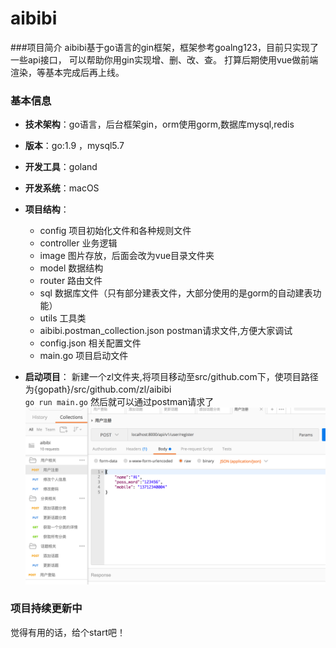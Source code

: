 aibibi
======

###项目简介
aibibi基于go语言的gin框架，框架参考goalng123，目前只实现了一些api接口，
可以帮助你用gin实现增、删、改、查。
打算后期使用vue做前端渲染，等基本完成后再上线。

### 基本信息  
- **技术架构**：go语言，后台框架gin，orm使用gorm,数据库mysql,redis 
- **版本**：go:1.9 ，mysql5.7
- **开发工具**：goland
- **开发系统**：macOS
- **项目结构**：  

  - config       项目初始化文件和各种规则文件
  - controller   业务逻辑
  - image        图片存放，后面会改为vue目录文件夹
  - model        数据结构
  - router       路由文件
  - sql          数据库文件（只有部分建表文件，大部分使用的是gorm的自动建表功能）
  - utils        工具类
  - aibibi.postman_collection.json postman请求文件,方便大家调试
  - config.json  相关配置文件
  - main.go      项目启动文件
- **启动项目**：
新建一个zl文件夹,将项目移动至src/github.com下，使项目路径为{gopath}/src/github.com/zl/aibibi  
`go run main.go`
然后就可以通过postman请求了
![postman](image/2.png)
### 项目持续更新中
觉得有用的话，给个start吧！